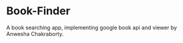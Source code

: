 # Book-Finder
A book searching app, implementing google book api and viewer by Anwesha Chakraborty.
